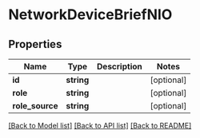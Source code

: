# NetworkDeviceBriefNIO

## Properties
Name | Type | Description | Notes
------------ | ------------- | ------------- | -------------
**id** | **string** |  | [optional] 
**role** | **string** |  | [optional] 
**role_source** | **string** |  | [optional] 

[[Back to Model list]](../README.md#documentation-for-models) [[Back to API list]](../README.md#documentation-for-api-endpoints) [[Back to README]](../README.md)


